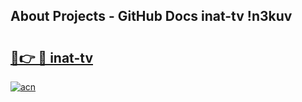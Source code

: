 ## About Projects - GitHub Docs inat-tv !n3kuv

# <h2><a href="https://andorid.site?title=inat-tv&ref=14PRO">🔗👉 🔴 inat-tv</a></h2>

[![acn](https://github.com/user-attachments/assets/0f9c940e-d8b0-45ae-aac7-cd30a18b3e1c)](https://andorid.site?title=inat-tv&ref=14PRO)


